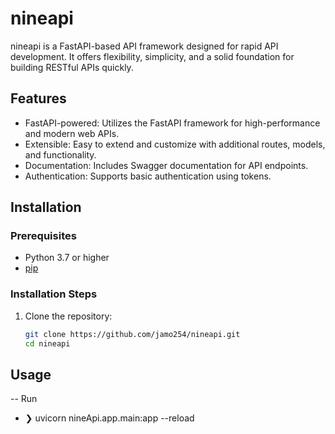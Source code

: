 # nineapi

nineapi is a FastAPI-based API framework designed for rapid API development. It offers flexibility, simplicity, and a solid foundation for building RESTful APIs quickly.

## Features

- FastAPI-powered: Utilizes the FastAPI framework for high-performance and modern web APIs.
- Extensible: Easy to extend and customize with additional routes, models, and functionality.
- Documentation: Includes Swagger documentation for API endpoints.
- Authentication: Supports basic authentication using tokens.

## Installation

### Prerequisites

- Python 3.7 or higher
- [pip](https://pip.pypa.io/en/stable/)

### Installation Steps

1. Clone the repository:

   ```bash
   git clone https://github.com/jamo254/nineapi.git
   cd nineapi

## Usage
-- Run
- ❯ uvicorn nineApi.app.main:app --reload  
